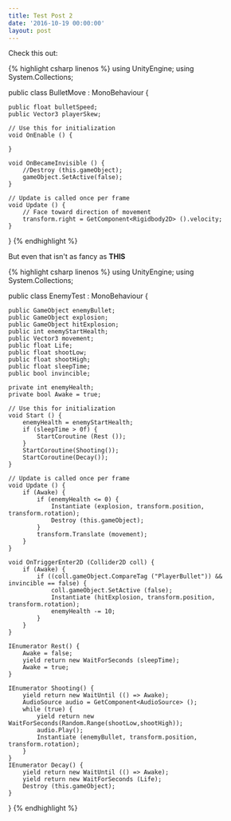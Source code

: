 ```yaml
---
title: Test Post 2
date: '2016-10-19 00:00:00'
layout: post
---
```

Check this out:

{% highlight csharp linenos %}
using UnityEngine;
using System.Collections;

public class BulletMove : MonoBehaviour {

	public float bulletSpeed;
	public Vector3 playerSkew;

	// Use this for initialization
	void OnEnable () {
		
	}
		
	void OnBecameInvisible () {
		//Destroy (this.gameObject);
		gameObject.SetActive(false);
	}
	
	// Update is called once per frame
	void Update () {
		// Face toward direction of movement
		transform.right = GetComponent<Rigidbody2D> ().velocity;
	}
}
{% endhighlight %}

But even that isn't as fancy as **THIS**

{% highlight csharp linenos %}
using UnityEngine;
using System.Collections;

public class EnemyTest : MonoBehaviour {

	public GameObject enemyBullet;
	public GameObject explosion;
	public GameObject hitExplosion;
	public int enemyStartHealth;
	public Vector3 movement;
	public float Life;
	public float shootLow;
	public float shootHigh;
	public float sleepTime;
	public bool invincible;

	private int enemyHealth;
	private bool Awake = true;

	// Use this for initialization
	void Start () {
		enemyHealth = enemyStartHealth;
		if (sleepTime > 0f) {
			StartCoroutine (Rest ());
		}
		StartCoroutine(Shooting());
		StartCoroutine(Decay());
	}
	
	// Update is called once per frame
	void Update () {
		if (Awake) {
			if (enemyHealth <= 0) {
				Instantiate (explosion, transform.position, transform.rotation);
				Destroy (this.gameObject);
			}
			transform.Translate (movement);
		}
	}

	void OnTriggerEnter2D (Collider2D coll) {
		if (Awake) {
			if ((coll.gameObject.CompareTag ("PlayerBullet")) && invincible == false) {
				coll.gameObject.SetActive (false);
				Instantiate (hitExplosion, transform.position, transform.rotation);
				enemyHealth -= 10;
			}
		}
	}

	IEnumerator Rest() {
		Awake = false;
		yield return new WaitForSeconds (sleepTime);
		Awake = true;
	}

	IEnumerator Shooting() {
		yield return new WaitUntil (() => Awake);
		AudioSource audio = GetComponent<AudioSource> ();
		while (true) {
			yield return new WaitForSeconds(Random.Range(shootLow,shootHigh));
			audio.Play();
			Instantiate (enemyBullet, transform.position, transform.rotation);
		}
	}
	IEnumerator Decay() {
		yield return new WaitUntil (() => Awake);
		yield return new WaitForSeconds (Life);
		Destroy (this.gameObject);
	}
}
{% endhighlight %}